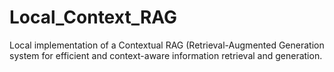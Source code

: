 # Local_Context_RAG
Local implementation of a Contextual RAG (Retrieval-Augmented Generation system for efficient and context-aware information retrieval and generation.
